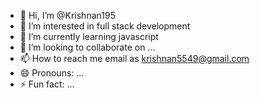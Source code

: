 - 👋 Hi, I’m @Krishnan195
- 👀 I’m interested in full stack development
- 🌱 I’m currently learning javascript
- 💞️ I’m looking to collaborate on ...
- 📫 How to reach me email as krishnan5549@gmail.com
- 😄 Pronouns: ...
- ⚡ Fun fact: ...

<!---
Krishnan195/Krishnan195 is a ✨ special ✨ repository because its `README.md` (this file) appears on your GitHub profile.
You can click the Preview link to take a look at your changes.
--->
